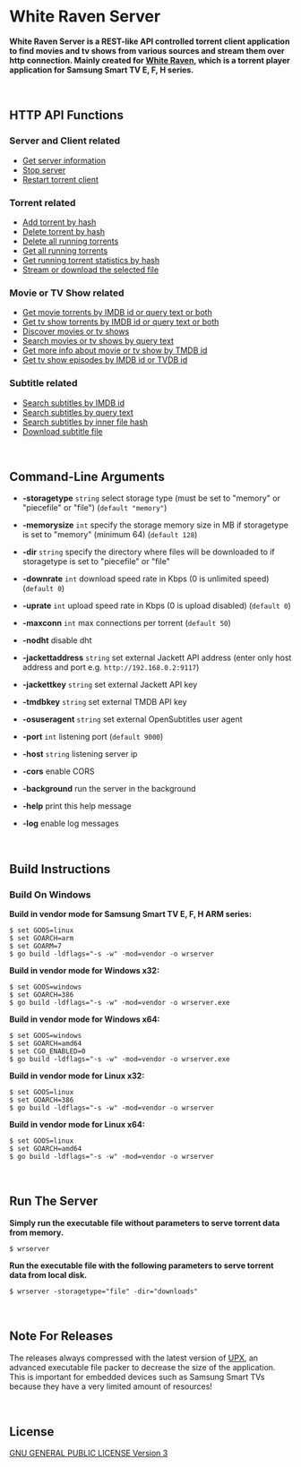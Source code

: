 # White Raven Server

**White Raven Server is a REST-like API controlled torrent client application to find movies and tv shows from various sources and stream them over http connection. Mainly created for [White Raven](https://github.com/silentmurdock/whiteraven), which is a torrent player application for Samsung Smart TV E, F, H series.**

<br/>

## HTTP API Functions

### Server and Client related

- [Get server information](documents/api/about.md)
- [Stop server](documents/api/stop.md)
- [Restart torrent client](documents/api/restart.md)

### Torrent related

- [Add torrent by hash](documents/api/add.md)
- [Delete torrent by hash](documents/api/delete.md)
- [Delete all running torrents](documents/api/deleteall.md)
- [Get all running torrents](documents/api/torrents.md)
- [Get running torrent statistics by hash](documents/api/stats.md)
- [Stream or download the selected file](documents/api/get.md)

### Movie or TV Show related

- [Get movie torrents by IMDB id or query text or both](documents/api/getmoviemagnet.md)
- [Get tv show torrents by IMDB id or query text or both](documents/api/getshowmagnet.md)
- [Discover movies or tv shows](documents/api/tmdbdiscover.md)
- [Search movies or tv shows by query text](documents/api/tmdbsearch.md)
- [Get more info about movie or tv show by TMDB id](documents/api/tmdbinfo.md)
- [Get tv show episodes by IMDB id or TVDB id](documents/api/tvmazeepisodes.md)

### Subtitle related

- [Search subtitles by IMDB id](documents/api/subtitlesbyimdb.md)
- [Search subtitles by query text](documents/api/subtitlesbytext.md)
- [Search subtitles by inner file hash](documents/api/subtitlesbyhash.md)
- [Download subtitle file](documents/api/getsubtitle.md)

<br/>

## Command-Line Arguments

- **-storagetype** `string` select storage type (must be set to "memory" or "piecefile" or "file") (`default "memory"`)
- **-memorysize** `int` specify the storage memory size in MB if storagetype is set to "memory" (minimum 64) (`default 128`)
- **-dir** `string` specify the directory where files will be downloaded to if storagetype is set to "piecefile" or "file"

- **-downrate** `int` download speed rate in Kbps (0 is unlimited speed) (`default 0`)
- **-uprate** `int` upload speed rate in Kbps (0 is upload disabled) (`default 0`)
- **-maxconn** `int` max connections per torrent (`default 50`)
- **-nodht** disable dht

- **-jackettaddress** `string` set external Jackett API address (enter only host address and port e.g. `http://192.168.0.2:9117`)
- **-jackettkey** `string` set external Jackett API key
- **-tmdbkey** `string` set external TMDB API key
- **-osuseragent** `string` set external OpenSubtitles user agent

- **-port** `int` listening port (`default 9000`)
- **-host** `string` listening server ip
- **-cors** enable CORS

- **-background** run the server in the background
- **-help** print this help message
- **-log** enable log messages

<br/>

## Build Instructions

### Build On Windows

**Build in vendor mode for Samsung Smart TV E, F, H ARM series:**

```
$ set GOOS=linux
$ set GOARCH=arm
$ set GOARM=7
$ go build -ldflags="-s -w" -mod=vendor -o wrserver
```

**Build in vendor mode for Windows x32:**

```
$ set GOOS=windows
$ set GOARCH=386
$ go build -ldflags="-s -w" -mod=vendor -o wrserver.exe
```

**Build in vendor mode for Windows x64:**

```
$ set GOOS=windows
$ set GOARCH=amd64
$ set CGO_ENABLED=0
$ go build -ldflags="-s -w" -mod=vendor -o wrserver.exe
```

**Build in vendor mode for Linux x32:**

```
$ set GOOS=linux
$ set GOARCH=386
$ go build -ldflags="-s -w" -mod=vendor -o wrserver
```

**Build in vendor mode for Linux x64:**

```
$ set GOOS=linux
$ set GOARCH=amd64
$ go build -ldflags="-s -w" -mod=vendor -o wrserver
```

<br/>

## Run The Server

**Simply run the executable file without parameters to serve torrent data from memory.**

```
$ wrserver
```

**Run the executable file with the following parameters to serve torrent data from local disk.**

```
$ wrserver -storagetype="file" -dir="downloads"
```

<br/>

## Note For Releases

The releases always compressed with the latest version of [UPX](https://upx.github.io), an advanced executable file packer to decrease the size of the application. This is important for embedded devices such as Samsung Smart TVs because they have a very limited amount of resources!

<br/>

## License

[GNU GENERAL PUBLIC LICENSE Version 3](LICENSE)
